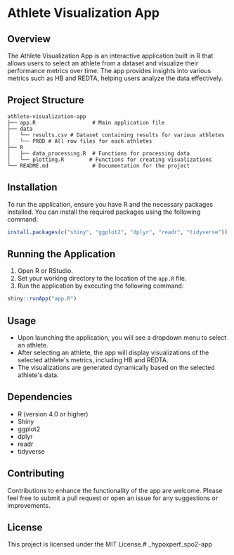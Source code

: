 # Athlete Visualization App

## Overview
The Athlete Visualization App is an interactive application built in R that allows users to select an athlete from a dataset and visualize their performance metrics over time. The app provides insights into various metrics such as HB and REDTA, helping users analyze the data effectively.

## Project Structure
```
athlete-visualization-app
├── app.R                  # Main application file
├── data
│   └── results.csv # Dataset containing results for various athletes
│   └── PROD # All row files for each athletes
├── R
│   ├── data_processing.R  # Functions for processing data
│   └── plotting.R        # Functions for creating visualizations
└── README.md              # Documentation for the project
```

## Installation
To run the application, ensure you have R and the necessary packages installed. You can install the required packages using the following command:

```R
install.packages(c("shiny", "ggplot2", "dplyr", "readr", "tidyverse"))
```

## Running the Application
1. Open R or RStudio.
2. Set your working directory to the location of the `app.R` file.
3. Run the application by executing the following command:

```R
shiny::runApp("app.R")
```

## Usage
- Upon launching the application, you will see a dropdown menu to select an athlete.
- After selecting an athlete, the app will display visualizations of the selected athlete's metrics, including HB and REDTA.
- The visualizations are generated dynamically based on the selected athlete's data.

## Dependencies
- R (version 4.0 or higher)
- Shiny
- ggplot2
- dplyr
- readr
- tidyverse

## Contributing
Contributions to enhance the functionality of the app are welcome. Please feel free to submit a pull request or open an issue for any suggestions or improvements.

## License
This project is licensed under the MIT License.# _hypoxperf_spo2-app
